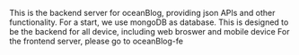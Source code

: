 This is the backend server for oceanBlog, providing json APIs and other functionality. 
For a start, we use mongoDB as database. 
This is designed to be the backend for all device, including web broswer and mobile device
For the frontend server, please go to oceanBlog-fe
